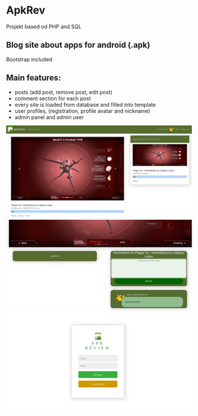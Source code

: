 # ApkRev
Projekt based od PHP and SQL

## Blog site about apps for android (.apk)

Bootstrap included

## Main features:
- posts (add post, remove post, edit post)
- comment section for each post
- every site is loaded from database and filled into template
- user profiles, (registration, profile avatar and nickname)
- admin panel and admin user

![Screenshot](https://github.com/CreatorLuXury/ApkRev/blob/master/img/zad1.png)
![Comment Section](https://github.com/CreatorLuXury/ApkRev/blob/master/img/screen2.png)
![login panel](https://github.com/CreatorLuXury/ApkRev/blob/master/img/screen3.png)
